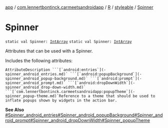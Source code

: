 [app](../../../index.md) / [com.lennertbontinck.carmeetsandroidapp](../../index.md) / [R](../index.md) / [styleable](index.md) / [Spinner](./-spinner.md)

# Spinner

`static val Spinner: `[`IntArray`](https://kotlinlang.org/api/latest/jvm/stdlib/kotlin/-int-array/index.html)
`static val Spinner: `[`IntArray`](https://kotlinlang.org/api/latest/jvm/stdlib/kotlin/-int-array/index.html)

Attributes that can be used with a Spinner.

Includes the following attributes:

    AttributeDescription ```[`android:entries`](-spinner_android_entries.md)` ```[`android:popupBackground`](-spinner_android_popup-background.md)` ```[`android:prompt`](-spinner_android_prompt.md)` ```[`android:dropDownWidth`](-spinner_android_drop-down-width.md)` ```[`com.lennertbontinck.carmeetsandroidapp:popupTheme`](-spinner_popup-theme.md)`Reference to a theme that should be used to inflate popups shown by widgets in the action bar.

**See Also**
[#Spinner_android_entries](-spinner_android_entries.md)[#Spinner_android_popupBackground](-spinner_android_popup-background.md)[#Spinner_android_prompt](-spinner_android_prompt.md)[#Spinner_android_dropDownWidth](-spinner_android_drop-down-width.md)[#Spinner_popupTheme](-spinner_popup-theme.md)


